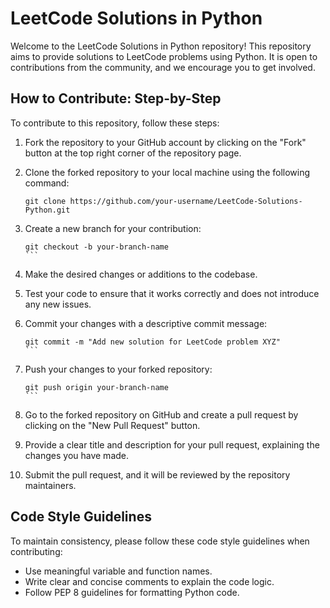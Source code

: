 
# LeetCode Solutions in Python

Welcome to the LeetCode Solutions in Python repository! This repository aims to provide solutions to LeetCode problems using Python. It is open to contributions from the community, and we encourage you to get involved.


## How to Contribute: Step-by-Step

To contribute to this repository, follow these steps:

1. Fork the repository to your GitHub account by clicking on the "Fork" button at the top right corner of the repository page.

2. Clone the forked repository to your local machine using the following command:

   ```
   git clone https://github.com/your-username/LeetCode-Solutions-Python.git
   ```

3. Create a new branch for your contribution:

   ````
   git checkout -b your-branch-name
   ```

4. Make the desired changes or additions to the codebase.

5. Test your code to ensure that it works correctly and does not introduce any new issues.

6. Commit your changes with a descriptive commit message:

   ````
   git commit -m "Add new solution for LeetCode problem XYZ"
   ```

7. Push your changes to your forked repository:

   ````
   git push origin your-branch-name
   ```

8. Go to the forked repository on GitHub and create a pull request by clicking on the "New Pull Request" button.

9. Provide a clear title and description for your pull request, explaining the changes you have made.

10. Submit the pull request, and it will be reviewed by the repository maintainers.

## Code Style Guidelines

To maintain consistency, please follow these code style guidelines when contributing:

- Use meaningful variable and function names.
- Write clear and concise comments to explain the code logic.
- Follow PEP 8 guidelines for formatting Python code.
